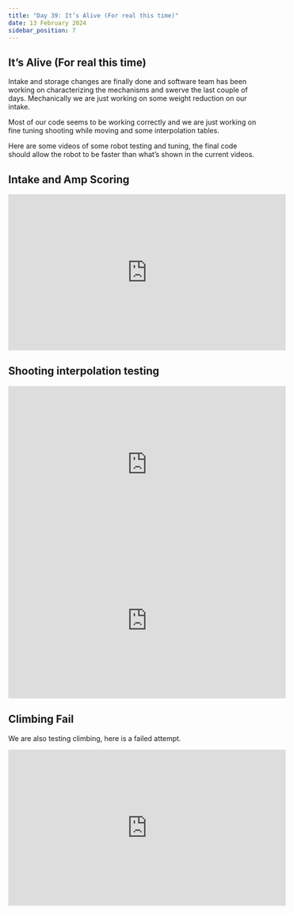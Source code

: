 ```yaml
---
title: "Day 39: It’s Alive (For real this time)"
date: 13 February 2024
sidebar_position: 7
---
```


## It’s Alive (For real this time)

Intake and storage changes are finally done and software team has been working on characterizing the mechanisms and swerve the last couple of days. Mechanically we are just working on some weight reduction on our intake.

Most of our code seems to be working correctly and we are just working on fine tuning shooting while moving and some interpolation tables.

Here are some videos of some robot testing and tuning, the final code should allow the robot to be faster than what’s shown in the current videos.

## Intake and Amp Scoring

<iframe width="560" height="315" src="https://www.youtube.com/embed/E2aHlbGcVb4" frameborder="0" allowfullscreen></iframe>

## Shooting interpolation testing

<iframe width="560" height="315" src="https://www.youtube.com/embed/tNJVVMPHxrs" frameborder="0" allowfullscreen></iframe>

<iframe width="560" height="315" src="https://www.youtube.com/embed/3KX1s5eTVQU" frameborder="0" allowfullscreen></iframe>

## **Climbing Fail**

We are also testing climbing, here is a failed attempt.

<iframe width="560" height="315" src="https://www.youtube.com/embed/IbUxtq6uFvI" frameborder="0" allowfullscreen></iframe>
